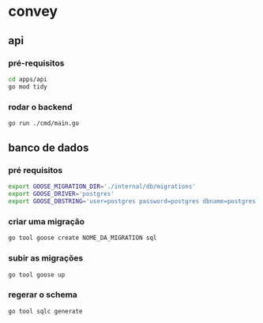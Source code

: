 # convey

## api

### pré-requisitos

```sh
cd apps/api
go mod tidy
```

### rodar o backend

```sh
go run ./cmd/main.go
```

## banco de dados

### pré requisitos

```sh
export GOOSE_MIGRATION_DIR='./internal/db/migrations'
export GOOSE_DRIVER='postgres'
export GOOSE_DBSTRING='user=postgres password=postgres dbname=postgres host=localhost port=5432 sslmode=disable'
```

### criar uma migração

```sh
go tool goose create NOME_DA_MIGRATION sql
```

### subir as migrações

```sh
go tool goose up
```

### regerar o schema

```sh
go tool sqlc generate
```

